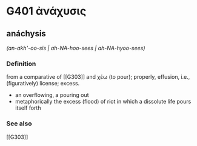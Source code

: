 # G401 ἀνάχυσις

## anáchysis

_(an-akh'-oo-sis | ah-NA-hoo-sees | ah-NA-hyoo-sees)_

### Definition

from a comparative of [[G303]] and χέω (to pour); properly, effusion, i.e., (figuratively) license; excess.

- an overflowing, a pouring out
- metaphorically the excess (flood) of riot in which a dissolute life pours itself forth

### See also

[[G303]]

